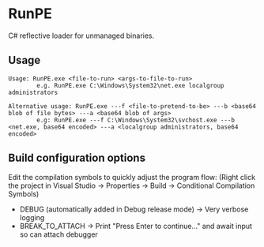 # RunPE

C# reflective loader for unmanaged binaries.

## Usage

```
Usage: RunPE.exe <file-to-run> <args-to-file-to-run>
        e.g. RunPE.exe C:\Windows\System32\net.exe localgroup administrators

Alternative usage: RunPE.exe ---f <file-to-pretend-to-be> ---b <base64 blob of file bytes> ---a <base64 blob of args>
        e.g: RunPE.exe ---f C:\Windows\System32\svchost.exe ---b <net.exe, base64 encoded> ---a <localgroup administrators, base64 encoded>
```


## Build configuration options

Edit the compilation symbols to quickly adjust the program flow:
(Right click the project in Visual Studio -> Properties -> Build -> Conditional Compilation Symbols)

* DEBUG (automatically added in Debug release mode) -> Very verbose logging
* BREAK_TO_ATTACH -> Print "Press Enter to continue..." and await input so can attach debugger